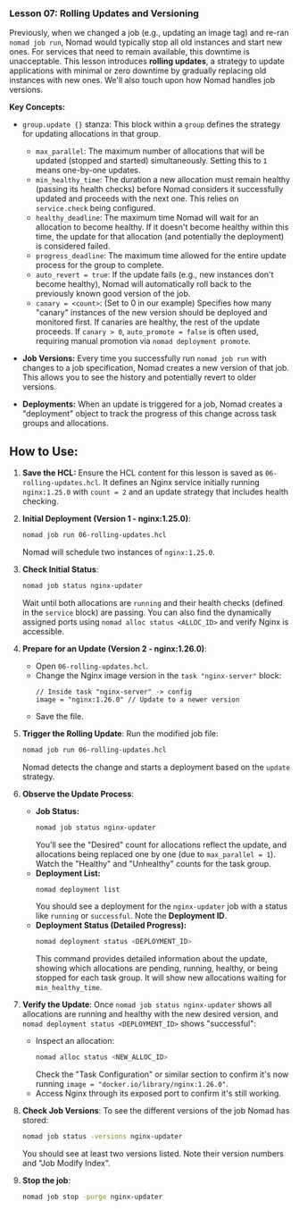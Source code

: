 ### Lesson 07: Rolling Updates and Versioning

Previously, when we changed a job (e.g., updating an image tag) and re-ran `nomad job run`, Nomad would typically stop all old instances and start new ones. For services that need to remain available, this downtime is unacceptable. This lesson introduces **rolling updates**, a strategy to update applications with minimal or zero downtime by gradually replacing old instances with new ones. We'll also touch upon how Nomad handles job versions.

**Key Concepts:**

*   `group.update {}` stanza: This block within a `group` defines the strategy for updating allocations in that group.
    *   `max_parallel`: The maximum number of allocations that will be updated (stopped and started) simultaneously. Setting this to `1` means one-by-one updates.
    *   `min_healthy_time`: The duration a new allocation must remain healthy (passing its health checks) before Nomad considers it successfully updated and proceeds with the next one. This relies on `service.check` being configured.
    *   `healthy_deadline`: The maximum time Nomad will wait for an allocation to become healthy. If it doesn't become healthy within this time, the update for that allocation (and potentially the deployment) is considered failed.
    *   `progress_deadline`: The maximum time allowed for the entire update process for the group to complete.
    *   `auto_revert = true`: If the update fails (e.g., new instances don't become healthy), Nomad will automatically roll back to the previously known good version of the job.
    *   `canary = <count>`: (Set to 0 in our example) Specifies how many "canary" instances of the new version should be deployed and monitored first. If canaries are healthy, the rest of the update proceeds. If `canary > 0`, `auto_promote = false` is often used, requiring manual promotion via `nomad deployment promote`.

*   **Job Versions:** Every time you successfully run `nomad job run` with changes to a job specification, Nomad creates a new version of that job. This allows you to see the history and potentially revert to older versions.

*   **Deployments:** When an update is triggered for a job, Nomad creates a "deployment" object to track the progress of this change across task groups and allocations.

## How to Use:

1.  **Save the HCL:**
    Ensure the HCL content for this lesson is saved as `06-rolling-updates.hcl`. It defines an Nginx service initially running `nginx:1.25.0` with `count = 2` and an update strategy that includes health checking.

2.  **Initial Deployment (Version 1 - nginx:1.25.0)**:
    ```bash
    nomad job run 06-rolling-updates.hcl
    ```
    Nomad will schedule two instances of `nginx:1.25.0`.

3.  **Check Initial Status**:
    ```bash
    nomad job status nginx-updater
    ```
    Wait until both allocations are `running` and their health checks (defined in the `service` block) are passing. You can also find the dynamically assigned ports using `nomad alloc status <ALLOC_ID>` and verify Nginx is accessible.

4.  **Prepare for an Update (Version 2 - nginx:1.26.0)**:
    *   Open `06-rolling-updates.hcl`.
    *   Change the Nginx image version in the `task "nginx-server"` block:
        ```hcl
        // Inside task "nginx-server" -> config
        image = "nginx:1.26.0" // Update to a newer version
        ```
    *   Save the file.

5.  **Trigger the Rolling Update**:
    Run the modified job file:
    ```bash
    nomad job run 06-rolling-updates.hcl
    ```
    Nomad detects the change and starts a deployment based on the `update` strategy.

6.  **Observe the Update Process**:
    *   **Job Status:**
        ```bash
        nomad job status nginx-updater
        ```
        You'll see the "Desired" count for allocations reflect the update, and allocations being replaced one by one (due to `max_parallel = 1`). Watch the "Healthy" and "Unhealthy" counts for the task group.
    *   **Deployment List:**
        ```bash
        nomad deployment list
        ```
        You should see a deployment for the `nginx-updater` job with a status like `running` or `successful`. Note the **Deployment ID**.
    *   **Deployment Status (Detailed Progress):**
        ```bash
        nomad deployment status <DEPLOYMENT_ID>
        ```
        This command provides detailed information about the update, showing which allocations are pending, running, healthy, or being stopped for each task group. It will show new allocations waiting for `min_healthy_time`.

7.  **Verify the Update**:
    Once `nomad job status nginx-updater` shows all allocations are running and healthy with the new desired version, and `nomad deployment status <DEPLOYMENT_ID>` shows "successful":
    *   Inspect an allocation:
        ```bash
        nomad alloc status <NEW_ALLOC_ID>
        ```
        Check the "Task Configuration" or similar section to confirm it's now running `image = "docker.io/library/nginx:1.26.0"`.
    *   Access Nginx through its exposed port to confirm it's still working.

8.  **Check Job Versions**:
    To see the different versions of the job Nomad has stored:
    ```bash
    nomad job status -versions nginx-updater
    ```
    You should see at least two versions listed. Note their version numbers and "Job Modify Index".

9.  **Stop the job**:
    ```bash
    nomad job stop -purge nginx-updater
    ```
